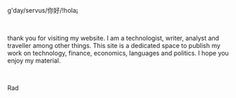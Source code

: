 g'day/servus/你好/!hola¡

<br />

thank you for visiting my website. I am a technologist, writer, analyst and
traveller among other things. This site is a dedicated space to publish my
work on technology, finance, economics, languages and politics. I hope you
enjoy my material.

<br />

Rad
